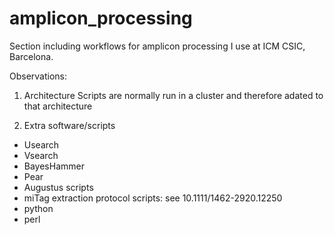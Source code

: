 # amplicon_processing

Section including workflows for amplicon processing I use at ICM CSIC, Barcelona.



Observations:

1) Architecture
Scripts are normally run in a cluster and therefore adated to that architecture

2) Extra software/scripts
- Usearch 
- Vsearch
- BayesHammer
- Pear
- Augustus scripts
- miTag extraction protocol scripts: see 10.1111/1462-2920.12250
- python
- perl


